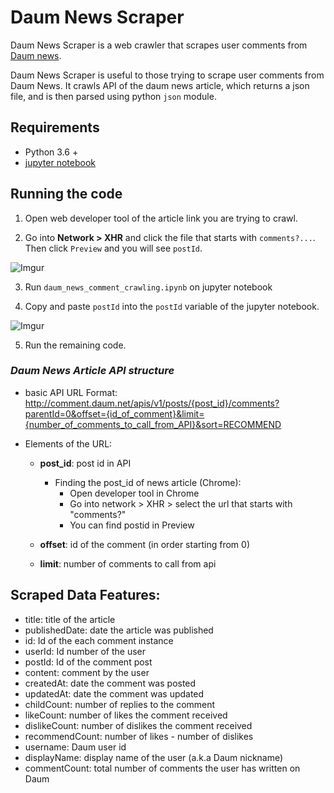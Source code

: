 # Daum News Scraper

Daum News Scraper is a web crawler that scrapes user comments from [Daum news](https://media.daum.net/).

Daum News Scraper is useful to those trying to scrape user comments from Daum News. It crawls API of the daum news article, which returns a json file, and is then parsed using python `json` module.

## Requirements
* Python 3.6 +
* [jupyter notebook](https://jupyter.org/install)


## Running the code

1. Open web developer tool of the article link you are trying to crawl.

2. Go into **Network > XHR** and click the file that starts with `comments?...`. Then click `Preview` and you will see `postId`.

  ![Imgur](https://i.imgur.com/lWpyxWH.png)

3. Run `daum_news_comment_crawling.ipynb` on jupyter notebook

4. Copy and paste `postId` into the `postId` variable of the jupyter notebook.

  ![Imgur](https://i.imgur.com/s28gQ9N.png)

5. Run the remaining code.



### _Daum News Article API structure_

- basic API URL Format: http://comment.daum.net/apis/v1/posts/{post_id}/comments?parentId=0&offset={id_of_comment}&limit={number_of_comments_to_call_from_API}&sort=RECOMMEND


- Elements of the URL:
    * **post_id**: post id in API
      - Finding the post_id of news article (Chrome):
        * Open developer tool in Chrome
        * Go into network > XHR > select the url that starts with "comments?"
        * You can find postid in Preview

    * **offset**: id of the comment (in order starting from 0)
    * **limit**: number of comments to call from api


## Scraped Data Features:
-   title: title of the article
-   publishedDate: date the article was published
-   id: Id of the each comment instance
-   userId: Id number of the user
-   postId: Id of the comment post
-   content: comment by the user
-   createdAt: date the comment was posted
-   updatedAt: date the comment was updated
-   childCount: number of replies to the comment
-   likeCount: number of likes the comment received
-   dislikeCount: number of dislikes the comment received
-   recommendCount: number of likes - number of dislikes
-   username: Daum user id
-   displayName: display name of the user (a.k.a Daum nickname)
-   commentCount: total number of comments the user has written on Daum
